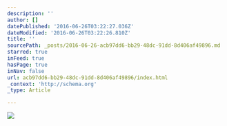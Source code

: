 ```yaml
---
description: ''
author: []
datePublished: '2016-06-26T03:22:27.036Z'
dateModified: '2016-06-26T03:22:26.810Z'
title: ''
sourcePath: _posts/2016-06-26-acb97dd6-bb29-48dc-91dd-8d406af49896.md
starred: true
inFeed: true
hasPage: true
inNav: false
url: acb97dd6-bb29-48dc-91dd-8d406af49896/index.html
_context: 'http://schema.org'
_type: Article

---
```

![](https://the-grid-user-content.s3-us-west-2.amazonaws.com/35cc409a-165b-4aa9-afae-06b8860d25e4.jpg)